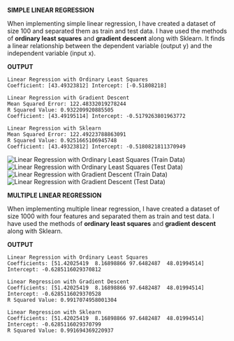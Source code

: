 **SIMPLE LINEAR REGRESSION**

When implementing simple linear regression, I have created a dataset of size 100 and separated them as train and test data. I have used the methods of **ordinary least squares** and **gradient descent** along with Sklearn. 
It finds a linear relationship between the dependent variable (output y) and the independent variable (input x).

**OUTPUT**

```
Linear Regression with Ordinary Least Squares
Coefficient: [43.49323812] Intercept: [-0.51808218]

Linear Regression with Gradient Descent
Mean Squared Error: 122.48332019278244
R Squared Value: 0.932209920885505
Coefficient: [43.49195114] Intercept: -0.5179263801963772

Linear Regression with Sklearn
Mean Squared Error: 122.49223788863091
R Squared Value: 0.9251665106945748
Coefficient: [43.49323812] Intercept: -0.5180821811370949
```
![Linear Regression with Ordinary Least Squares (Train Data)](https://user-images.githubusercontent.com/61224886/75677023-8d634180-5c9b-11ea-9012-67da7459e388.png)
![Linear Regression with Ordinary Least Squares (Test Data)](https://user-images.githubusercontent.com/61224886/75677287-272aee80-5c9c-11ea-8e97-139ede17afe7.png)
![Linear Regression with Gradient Descent (Train Data)](https://user-images.githubusercontent.com/61224886/75677576-d7005c00-5c9c-11ea-8395-b3a278c069c8.png)
![Linear Regression with Gradient Descent (Test Data)](https://user-images.githubusercontent.com/61224886/75677608-f0a1a380-5c9c-11ea-89f6-9e7ce716e9d2.png)

**MULTIPLE LINEAR REGRESSION**

When implementing multiple linear regression, I have created a dataset of size 1000 with four features and separated them as train and test data. I have used the methods of **ordinary least squares** and **gradient descent** along with Sklearn. 

**OUTPUT**

```
Linear Regression with Ordinary Least Squares
Coefficients: [51.42025419  8.16898866 97.6482487  48.01994514] 
Intercept: -0.6285116029370812

Linear Regression with Gradient Descent
Coefficients: [51.42025419  8.16898866 97.6482487  48.01994514] 
Intercept: -0.6285116029370528
R Squared Value: 0.9917074958001304

Linear Regression with Sklearn
Coefficients: [51.42025419  8.16898866 97.6482487  48.01994514] 
Intercept: -0.6285116029370799
R Squared Value: 0.991694369220937
```
